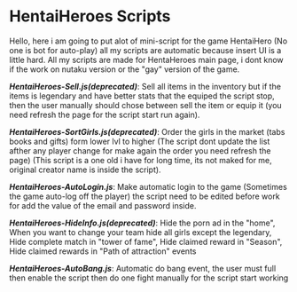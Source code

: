 # HentaiHeroes Scripts

Hello, here i am going to put alot of mini-script for the game HentaiHero (No one is bot for auto-play) all my scripts are automatic because insert UI is a little hard.
All my scripts are made for HentaHeroes main page, i dont know if the work on nutaku version or the "gay" version of the game.

***HentaiHeroes-Sell.js(deprecated)***: Sell all items in the inventory but if the items is legendary and have better stats that the equiped the script stop, then the user manually should chose between sell the item or equip it (you need refresh the page for the script start run again).

***HentaiHeroes-SortGirls.js(deprecated)***: Order the girls in the market (tabs books and gifts) form lower lvl to higher (The script dont update the list afther any player change for make again the order you need refresh the page) (This script is a one old i have for long time, its not maked for me, original creator name is inside the script).

***HentaiHeroes-AutoLogin.js***: Make automatic login to the game (Sometimes the game auto-log off the player) the script need to be edited before work for add the value of the email and password inside.

***HentaiHeroes-HideInfo.js(deprecated)***: Hide the porn ad in the "home", When you want to change your team hide all girls except the legendary, Hide complete match in "tower of fame", Hide claimed reward in "Season", Hide claimed rewards in "Path of attraction" events

***HentaiHeroes-AutoBang.js***: Automatic do bang event, the user must full then enable the script then do one fight manually for the script start working
